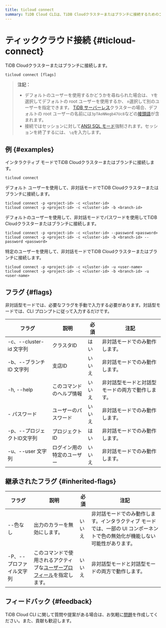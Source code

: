 ```yaml
---
title: ticloud connect
summary: TiDB Cloud CLIは、TiDB Cloudクラスターまたはブランチに接続するためのコマンドです。対話型モードと非対話型モードがあり、必要なフラグを手動で入力する必要があります。また、質問や提案がある場合は、TiDB Cloud CLIの問題を作成してください。
---
```


# ティッククラウド接続 {#ticloud-connect}

TiDB Cloudクラスターまたはブランチに接続します。

```shell
ticloud connect [flags]
```

> **注記：**
>
> -   デフォルトのユーザーを使用するかどうかを尋ねられた場合は、 `Y`を選択してデフォルトの root ユーザーを使用するか、 `n`選択して別のユーザーを指定できます。 [TiDB サーバーレス](/tidb-cloud/select-cluster-tier.md#tidb-serverless)クラスターの場合、デフォルトの root ユーザーの名前には`3pTAoNNegb47Uc8`などの[接頭語](/tidb-cloud/select-cluster-tier.md#user-name-prefix)が含まれます。
> -   接続ではセッションに対して[ANSI SQL モード](https://dev.mysql.com/doc/refman/8.0/en/sql-mode.html#sqlmode_ansi)強制されます。セッションを終了するには、 `\q`を入力します。

## 例 {#examples}

インタラクティブ モードでTiDB Cloudクラスターまたはブランチに接続します。

```shell
ticloud connect
```

デフォルト ユーザーを使用して、非対話モードでTiDB Cloudクラスターまたはブランチに接続します。

```shell
ticloud connect -p <project-id> -c <cluster-id>
ticloud connect -p <project-id> -c <cluster-id> -b <branch-id>
```

デフォルトのユーザーを使用して、非対話モードでパスワードを使用してTiDB Cloudクラスターまたはブランチに接続します。

```shell
ticloud connect -p <project-id> -c <cluster-id> --password <password>
ticloud connect -p <project-id> -c <cluster-id> -b <branch-id> --password <password>
```

特定のユーザーを使用して、非対話モードでTiDB Cloudクラスターまたはブランチに接続します。

```shell
ticloud connect -p <project-id> -c <cluster-id> -u <user-name>
ticloud connect -p <project-id> -c <cluster-id> -b <branch-id> -u <user-name>
```

## フラグ {#flags}

非対話型モードでは、必要なフラグを手動で入力する必要があります。対話型モードでは、CLI プロンプトに従って入力するだけです。

| フラグ                 | 説明            | 必須  | 注記                       |
| ------------------- | ------------- | --- | ------------------------ |
| -c、--cluster-id 文字列 | クラスタID        | はい  | 非対話モードでのみ動作します。          |
| -b、--ブランチ ID 文字列    | 支店ID          | いいえ | 非対話モードでのみ動作します。          |
| -h, --help          | このコマンドのヘルプ情報  | いいえ | 非対話型モードと対話型モードの両方で動作します。 |
| - パスワード             | ユーザーのパスワード    | いいえ | 非対話モードでのみ動作します。          |
| -p、--プロジェクトID文字列    | プロジェクトID      | はい  | 非対話モードでのみ動作します。          |
| -u、--user 文字列       | ログイン用の特定のユーザー | いいえ | 非対話モードでのみ動作します。          |

## 継承されたフラグ {#inherited-flags}

| フラグ            | 説明                                                                               | 必須  | 注記                                                                |
| -------------- | -------------------------------------------------------------------------------- | --- | ----------------------------------------------------------------- |
| --色なし          | 出力のカラーを無効にします。                                                                   | いいえ | 非対話モードでのみ動作します。インタラクティブ モードでは、一部の UI コンポーネントで色の無効化が機能しない可能性があります。 |
| -P、--プロファイル文字列 | このコマンドで使用されるアクティブな[ユーザープロフィール](/tidb-cloud/cli-reference.md#user-profile)を指定します。 | いいえ | 非対話型モードと対話型モードの両方で動作します。                                          |

## フィードバック {#feedback}

TiDB Cloud CLI に関して質問や提案がある場合は、お気軽に[問題](https://github.com/tidbcloud/tidbcloud-cli/issues/new/choose)を作成してください。また、貢献も歓迎します。
